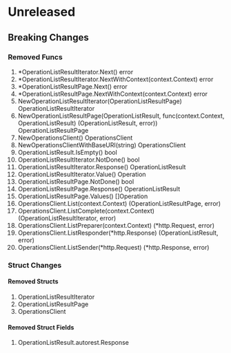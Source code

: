 # Unreleased

## Breaking Changes

### Removed Funcs

1. *OperationListResultIterator.Next() error
1. *OperationListResultIterator.NextWithContext(context.Context) error
1. *OperationListResultPage.Next() error
1. *OperationListResultPage.NextWithContext(context.Context) error
1. NewOperationListResultIterator(OperationListResultPage) OperationListResultIterator
1. NewOperationListResultPage(OperationListResult, func(context.Context, OperationListResult) (OperationListResult, error)) OperationListResultPage
1. NewOperationsClient() OperationsClient
1. NewOperationsClientWithBaseURI(string) OperationsClient
1. OperationListResult.IsEmpty() bool
1. OperationListResultIterator.NotDone() bool
1. OperationListResultIterator.Response() OperationListResult
1. OperationListResultIterator.Value() Operation
1. OperationListResultPage.NotDone() bool
1. OperationListResultPage.Response() OperationListResult
1. OperationListResultPage.Values() []Operation
1. OperationsClient.List(context.Context) (OperationListResultPage, error)
1. OperationsClient.ListComplete(context.Context) (OperationListResultIterator, error)
1. OperationsClient.ListPreparer(context.Context) (*http.Request, error)
1. OperationsClient.ListResponder(*http.Response) (OperationListResult, error)
1. OperationsClient.ListSender(*http.Request) (*http.Response, error)

### Struct Changes

#### Removed Structs

1. OperationListResultIterator
1. OperationListResultPage
1. OperationsClient

#### Removed Struct Fields

1. OperationListResult.autorest.Response
